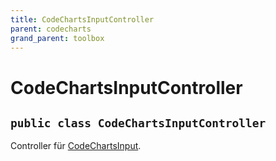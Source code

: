 ```yaml
---
title: CodeChartsInputController
parent: codecharts
grand_parent: toolbox
---
```


# CodeChartsInputController


## `public class CodeChartsInputController`

Controller für [CodeChartsInput](CodeChartsInput.md).
